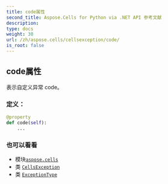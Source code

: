 ```yaml
---
title: code属性
second_title: Aspose.Cells for Python via .NET API 参考文献
description:
type: docs
weight: 30
url: /zh/aspose.cells/cellsexception/code/
is_root: false
---
```

## code属性

表示自定义异常 code。
### 定义：
```python
@property
def code(self):
    ...
```

### 也可以看看
* 模块[`aspose.cells`](../../)
* 类 [`CellsException`](/cells/python-net/zh/aspose.cells/cellsexception)
* 类 [`ExceptionType`](/cells/python-net/zh/aspose.cells/exceptiontype)
